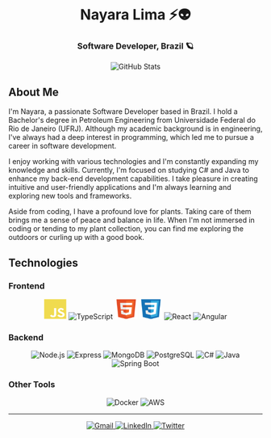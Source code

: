 <h1 align="center">Nayara Lima ⚡👽</h1>
<h3 align="center">Software Developer, Brazil 🪐</h3>

<p align="center">
  <img src="https://github-readme-stats.vercel.app/api?username=naylima&show_icons=true&theme=dark&include_all_commits=true&count_private=true" alt="GitHub Stats" />
</p>

## About Me

I'm Nayara, a passionate Software Developer based in Brazil. I hold a Bachelor's degree in Petroleum Engineering from Universidade Federal do Rio de Janeiro (UFRJ). Although my academic background is in engineering, I've always had a deep interest in programming, which led me to pursue a career in software development.

I enjoy working with various technologies and I'm constantly expanding my knowledge and skills. Currently, I'm focused on studying C# and Java to enhance my back-end development capabilities. I take pleasure in creating intuitive and user-friendly applications and I'm always learning and exploring new tools and frameworks.

Aside from coding, I have a profound love for plants. Taking care of them brings me a sense of peace and balance in life. When I'm not immersed in coding or tending to my plant collection, you can find me exploring the outdoors or curling up with a good book.

## Technologies

### Frontend
<p align="center">
  <img src="https://raw.githubusercontent.com/devicons/devicon/master/icons/javascript/javascript-plain.svg" alt="JavaScript" height="40" width="45" />
  <img src="https://cdn.jsdelivr.net/gh/devicons/devicon/icons/typescript/typescript-plain.svg" alt="TypeScript" height="40" width="45" />
  <img src="https://raw.githubusercontent.com/devicons/devicon/master/icons/html5/html5-original.svg" alt="HTML5" height="40" width="45" />
  <img src="https://raw.githubusercontent.com/devicons/devicon/master/icons/css3/css3-original.svg" alt="CSS3" height="40" width="45" />
  <img src="https://cdn.jsdelivr.net/gh/devicons/devicon/icons/react/react-original.svg" alt="React" height="40" width="45" />
  <img src="https://cdn.jsdelivr.net/gh/devicons/devicon/icons/angularjs/angularjs-original.svg" alt="Angular" height="40" width="45" />
</p>

### Backend
<p align="center">
  <img src="https://cdn.jsdelivr.net/gh/devicons/devicon/icons/nodejs/nodejs-original.svg" alt="Node.js" height="40" width="45" />
  <img src="https://cdn.jsdelivr.net/gh/devicons/devicon/icons/express/express-original.svg" alt="Express" height="40" width="45" />
  <img src="https://cdn.jsdelivr.net/gh/devicons/devicon/icons/mongodb/mongodb-original.svg" alt="MongoDB" height="40" width="45" />
  <img src="https://cdn.jsdelivr.net/gh/devicons/devicon/icons/postgresql/postgresql-plain.svg" alt="PostgreSQL" height="40" width="45" />
  <img src="https://cdn.jsdelivr.net/gh/devicons/devicon/icons/csharp/csharp-original.svg" alt="C#" height="40" width="45" />
   <img src="https://cdn.jsdelivr.net/gh/devicons/devicon/icons/java/java-original.svg" alt="Java" height="40" width="45" />
  <img src="https://cdn.jsdelivr.net/gh/devicons/devicon/icons/spring/spring-original.svg" alt="Spring Boot" height="40" width="45" />
</p>

### Other Tools
<p align="center">
  <img src="https://cdn.jsdelivr.net/gh/devicons/devicon/icons/docker/docker-original.svg" alt="Docker" height="40" width="45" />
  <img src="https://cdn.jsdelivr.net/gh/devicons/devicon/icons/aws/aws-original.svg" alt="AWS" height="40" width="45" />
</p>

<hr />

<div align="center">
  <a href="mailto:nayaralima@poli.ufrj.br">
    <img src="https://img.shields.io/badge/-Gmail-%23333?style=for-the-badge&logo=gmail&logoColor=white" alt="Gmail" target="_blank">
  </a>
  <a href="https://www.linkedin.com/in/nayesteves/" target="_blank">
    <img src="https://img.shields.io/badge/-LinkedIn-%230077B5?style=for-the-badge&logo=linkedin&logoColor=white" alt="LinkedIn" target="_blank">
  </a>
  <a href="https://twitter.com/NayaraLiiiima" target="_blank">
    <img src="https://img.shields.io/badge/Twitter-1DA1F2?style=for-the-badge&logo=twitter&logoColor=white" alt="Twitter" target="_blank">
  </a>
</div>
